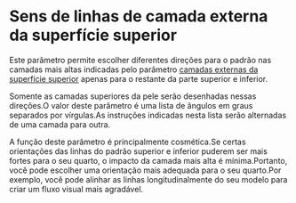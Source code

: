 Sens de linhas de camada externa da superfície superior
====
Este parâmetro permite escolher diferentes direções para o padrão nas camadas mais altas indicadas pelo parâmetro [camadas externas da superfície superior](../top_bottom/telhado_layer_count.md) apenas para o restante da parte superior e inferior.

Somente as camadas superiores da pele serão desenhadas nessas direções.O valor deste parâmetro é uma lista de ângulos em graus separados por vírgulas.As instruções indicadas nesta lista serão alternadas de uma camada para outra.

A função deste parâmetro é principalmente cosmética.Se certas orientações das linhas do padrão superior e inferior puderem ser mais fortes para o seu quarto, o impacto da camada mais alta é mínima.Portanto, você pode escolher uma orientação mais adequada para o seu quarto.Por exemplo, você pode alinhar as linhas longitudinalmente do seu modelo para criar um fluxo visual mais agradável.